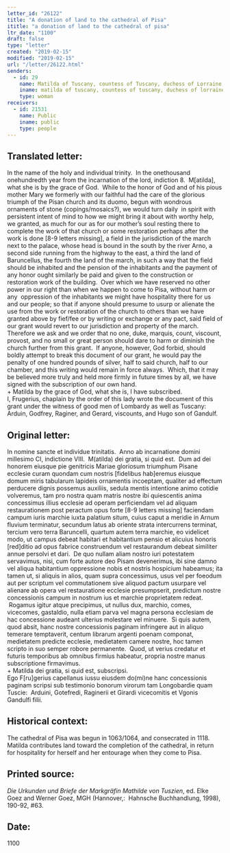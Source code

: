 ```yaml
---
letter_id: "26122"
title: "A donation of land to the cathedral of Pisa"
ititle: "a donation of land to the cathedral of pisa"
ltr_date: "1100"
draft: false
type: "letter"
created: "2019-02-15"
modified: "2019-02-15"
url: "/letter/26122.html"
senders:
  - id: 29
    name: Matilda of Tuscany, countess of Tuscany, duchess of Lorraine
    iname: matilda of tuscany, countess of tuscany, duchess of lorraine
    type: woman
receivers:
  - id: 21531
    name: Public
    iname: public
    type: people
---
```

<h2> Translated letter:</h2><p>In the name of the holy and individual trinity.&nbsp; In the onethousand onehundredth year from the incarnation of the lord, indiction 8.&nbsp; M[atilda], what she is by the grace of God.&nbsp; While to the honor of God and of his pious mother Mary we formerly with our faithful had the care of the glorious triumph of the Pisan church and its duomo, begun with wondrous ornaments of stone (copings/mosaics?), we would turn daily &nbsp;in spirit with persistent intent of mind to how we might bring it about with worthy help, we granted, as much for our as for our mother’s soul resting there to complete the work of that church or some restoration perhaps after the work is done [8-9 letters missing], a field in the jurisdiction of the march next to the palace, whose head is bound in the south by the river Arno, a second side running from the highway to the east, a third the land of Baruncellus, the fourth the land of the march, in such a way that the field should be inhabited and the pension of the inhabitants and the payment of any honor ought similarly be paid and given to the construction or restoration work of the building.&nbsp; Over which we have reserved no other power in our right than when we happen to come to Pisa, without harm or any&nbsp; oppression of the inhabitants we might have hospitality there for us and our people; so that if anyone should presume to usurp or alienate the use from the work or restoration of the church to others than we have granted above by fief/fee or by writing or exchange or any pact, said field of our grant would revert to our jurisdiction and property of the march.&nbsp; Therefore we ask and we order that no one, duke, marquis, count, viscount, provost, and no small or great person should dare to harm or diminish the church further from this grant.&nbsp; If anyone, however, God forbid, should boldly attempt to break this document of our grant, he would pay the penalty of one hundred pounds of silver, half to said church, half to our chamber, and this writing would remain in force always.&nbsp; Which, that it may be believed more truly and held more firmly in future times by all, we have signed with the subscription of our own hand.<br>+ Matilda by the grace of God, what she is, I have subscribed.<br>I, Frugerius, chaplain by the order of this lady wrote the document of this grant under the witness of good men of Lombardy as well as Tuscany:&nbsp; Arduin, Godfrey, Raginer, and Gerard, viscounts, and Hugo son of Gandulf.</p><h2 class="mt-4"> Original letter:</h2><p>In nomine sancte et individue trinitatis.&nbsp; Anno ab incarnatione domini millesimo CI, indictione VIII.&nbsp; M(atilda) dei gratia, si quid est.&nbsp; Dum ad dei honorem eiusque pie genitricis Mariae gloriosum triumphum Pisane ecclesie curam quondam cum nostris [fidelibus hab]eremus eiusque domum miris tabularum lapideis ornamentis incoeptam, qualiter ad effectum perducere dignis possemus auxiliis, sedula mentis intentione animo cotidie volveremus, tam pro nostra quam matris nostre ibi quiescentis anima concessimus illius ecclesie ad operam perficiendam vel ad aliquam restaurationem post peractum opus forte [8-9 letters missing] faciendam campum iuris marchie iuxta palatium situm, cuius caput a meridie in Arnum fluvium terminatur, secundum latus ab oriente strata intercurrens terminat, tercium vero terra Baruncelli, quartum autem terra marchie, eo videlicet modo, ut campus debeat habitari et habitantium pensio et alicuius honoris [red]ditio ad opus fabrice construendum vel restaurandum debeat similiter annue persolvi et dari.&nbsp; De quo nullam aliam nostro iuri potestatem servavimus, nisi, cum forte autore deo Pisam devenerimus, ibi sine damno vel aliqua habitantium oppressione nobis et nostris hospicium habeamus; ita tamen ut, si aliquis in alios, quam supra concessimus, usus vel per foeodum aut per scriptum vel commutationem sive aliquod pactum usurpare vel alienare ab opera vel restauratione ecclesie presumpserit, predictum nostre concessionis campum in nostrum ius et marchie proprietatem redeat.&nbsp; &nbsp;Rogamus igitur atque precipimus, ut nullus dux, marchio, comes, vicecomes, gastaldio, nulla etiam parva vel magna persona ecclesiam de hac concessione audeant ulterius molestare vel minuere.&nbsp; Si quis autem, quod absit, hanc nostre concessionis paginam infringere aut in aliquo temerare temptaverit, centum librarum argenti poenam componat, medietatem predicte ecclesie, medietatem camere nostre, hoc tamen scripto in suo semper robore permanente.&nbsp; Quod, ut verius credatur et futuris temporibus ab omnibus firmius habeatur, propria nostre manus subscriptione firmavimus.<br>+ Matilda dei gratia, si quid est, subscripsi.<br>Ego F[ru]gerius capellanus iussu eiusdem do(mi)ne hanc concessionis paginam scripsi sub testimonio bonorum virorum tam Longobardie quam Tuscie:&nbsp; Arduini, Gotefredi, Raginerii et Girardi vicecomitis et Vgonis Gandulfi filii.</p><h2 class="mt-4"> Historical context:</h2><p><span>The cathedral of Pisa was begun in 1063/1064, and consecrated in 1118.&nbsp; Matilda contributes land toward the completion of the cathedral, in return for hospitality for herself and her entourage when they come to Pisa.</span></p><h2 class="mt-4"> Printed source:</h2><p><i>Die Urkunden und Briefe der Markgräfin Mathilde von Tuszien</i>, ed. Elke Goez and Werner Goez, MGH (Hannover,:&nbsp; Hahnsche Buchhandlung, 1998), 190-92, #63.</p><h2 class="mt-4"> Date:</h2>1100
